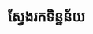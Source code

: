 ---
lang-ref: occurrence/search
layout: occurrence
title: ស្វែងរកទិន្នន័យ
description: ស្វែងរកនិងរុករកទិន្នន័យជីវចម្រុះរបស់យើង
permalink: /kh/occurrence/search
--- 